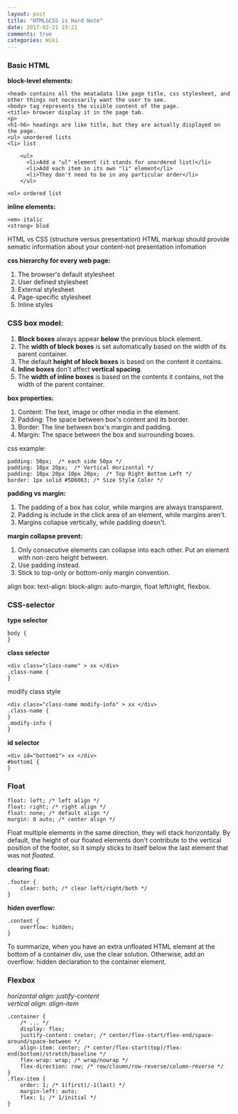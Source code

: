 ```yaml
---
layout: post
title: "HTML&CSS is Hard Note"
date: 2017-02-21 19:21
comments: true
categories: Wiki
---
```

### Basic HTML
**block-level elements:**

    <head> contains all the meatadata like page title, css stylesheet, and other things not necessarily want the user to see.
    <body> tag represents the visible content of the page.
    <title> browser display it in the page tab.
    <p>
    <h1-h6> headings are like title, but they are actually displayed on the page.
    <ul> unordered lists
    <li> list
    
        <ul>
          <li>Add a "ul" element (it stands for unordered list)</li>
          <li>Add each item in its own "li" element</li>
          <li>They don't need to be in any particular order</li>
        </ul>
    
    <ol> ordered list

**inline elements:**

    <em> italic
    <strong> blod

HTML vs CSS (structure versus presentation)
HTML markup should provide sematic information about your content-not presentation infomation

**css hierarchy for every web page:**

1. The browser's default stylesheet
2. User defined stylesheet
3. External stylesheet
4. Page-specific stylesheet
5. Inline styles

### CSS box model:

1. **Block boxes** always appear **below** the previous block element.
2. The **width of block boxes** is set automatically based on the width of its parent container.
3. The default **height of block boxes** is based on the content it contains.
4. **Inline boxes** don't affect **vertical spacing**.
5. The **width of inline boxes** is based on the contents it contains, not the width of the parent container.

**box properties:**

1. Content: The text, image or other media in the element.
2. Padding: The space between box's content and its border.
3. Border: The line between box's margin and padding.
4. Margin: The space between the box and surrounding boxes.

css example:

    padding: 50px;  /* each side 50px */
    padding: 10px 20px;  /* Vertical Horizontal */
    padding: 10px 20px 10px 20px;  /* Top Right Bottom Left */
    border: 1px solid #5D6063; /* Size Style Color */

**padding vs margin:**

1. The padding of a box has color, while margins are always transparent.
2. Padding is include in the click area of an element, while margins aren't.
3. Margins collapse vertically, while padding doesn't.

**margin collapse prevent:**

1. Only consecutive elements can collapse into each other. Put an element with non-zero height between. 
2. Use padding instead.
3. Stick to top-only or bottom-only margin convention.

align box:
text-align:
block-align: auto-margin, float left/right, flexbox.

### CSS-selector

**type selector**

    body {
    }

**class selector**

    <div class="class-name" > xx </div>
    .class-name {
    }

modify class style

    <div class="class-name modify-info" > xx </div>
    .class-name {
    }
    .modify-info {
    }

**id selector**

    <div id="bottom1"> xx </div>
    #bottom1 {
    }

### Float

    float: left; /* left align */
    float: right; /* right align */
    float: none; /* default align */
    margin: 0 auto; /* center align */

Float multiple elements in the same direction, they will stack horizontally.
By default, the height of our floated elements don't contribute to the vertical position of the footer,
so it simply sticks to itself below the last element that was not *floated*.

**clearing float:**

    .footer {
        clear: both; /* clear left/right/both */
    }

**hiden overflow:**

    .content {
        overflow: hidden;
    }

To summarize, when you have an extra unfloated HTML element at the bottom of a container div, use the clear 
solution. Otherwise, add an overflow: hidden declaration to the container element. 

### Flexbox

*horizontal align: justify-content*   
*vertical align: align-item*   

    .container {
        /* ... */
        display: flex;
        justify-content: cneter; /* center/flex-start/flex-end/space-around/space-between */
        align-item: center; /* center/flex-start(top)/flex-end(bottom)/stretch/baseline */
        flex-wrap: wrap; /* wrap/nowrap */
        flex-direction: row; /* row/cloumn/row-reverse/column-reverse */
    }
    .flex-item {
        order: 1; /* 1(first)/-1(last) */
        margin-left: auto;
        flex: 1; /* 1/initial */
    }

